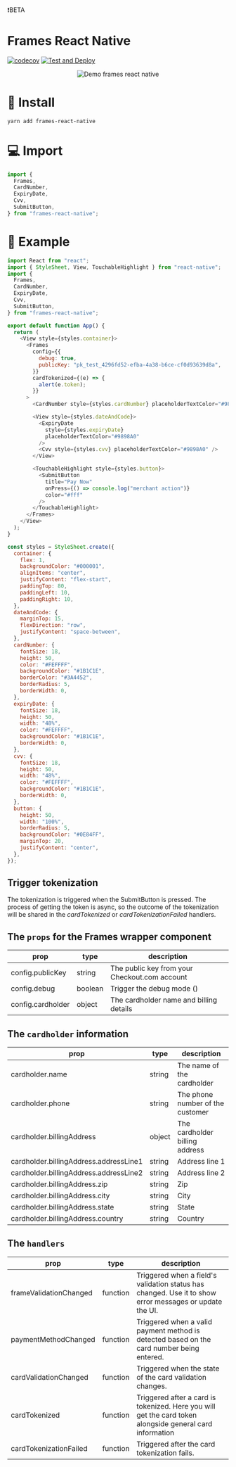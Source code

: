 ❗️BETA

# Frames React Native

[![codecov](https://codecov.io/gh/checkout/frames-react-native/branch/main/graph/badge.svg?token=0UA86P7NKO)](https://codecov.io/gh/checkout/frames-react-native)
[![Test and Deploy](https://github.com/checkout/frames-react-native/actions/workflows/cd.yml/badge.svg)](https://github.com/checkout/frames-react-native/actions/workflows/cd.yml)

<p align="center">
	<img src="https://s3.gifyu.com/images/Untitled62eae8e0234fa129.gif" alt="Demo frames react native"/>
</p>

# :rocket: Install

```bash
yarn add frames-react-native
```

# :computer: Import

```js
import {
  Frames,
  CardNumber,
  ExpiryDate,
  Cvv,
  SubmitButton,
} from "frames-react-native";
```

# :tada: Example

```js
import React from "react";
import { StyleSheet, View, TouchableHighlight } from "react-native";
import {
  Frames,
  CardNumber,
  ExpiryDate,
  Cvv,
  SubmitButton,
} from "frames-react-native";

export default function App() {
  return (
    <View style={styles.container}>
      <Frames
        config={{
          debug: true,
          publicKey: "pk_test_4296fd52-efba-4a38-b6ce-cf0d93639d8a",
        }}
        cardTokenized={(e) => {
          alert(e.token);
        }}
      >
        <CardNumber style={styles.cardNumber} placeholderTextColor="#9898A0" />

        <View style={styles.dateAndCode}>
          <ExpiryDate
            style={styles.expiryDate}
            placeholderTextColor="#9898A0"
          />
          <Cvv style={styles.cvv} placeholderTextColor="#9898A0" />
        </View>

        <TouchableHighlight style={styles.button}>
          <SubmitButton
            title="Pay Now"
            onPress={() => console.log("merchant action")}
            color="#fff"
          />
        </TouchableHighlight>
      </Frames>
    </View>
  );
}

const styles = StyleSheet.create({
  container: {
    flex: 1,
    backgroundColor: "#000001",
    alignItems: "center",
    justifyContent: "flex-start",
    paddingTop: 80,
    paddingLeft: 10,
    paddingRight: 10,
  },
  dateAndCode: {
    marginTop: 15,
    flexDirection: "row",
    justifyContent: "space-between",
  },
  cardNumber: {
    fontSize: 18,
    height: 50,
    color: "#FEFFFF",
    backgroundColor: "#1B1C1E",
    borderColor: "#3A4452",
    borderRadius: 5,
    borderWidth: 0,
  },
  expiryDate: {
    fontSize: 18,
    height: 50,
    width: "48%",
    color: "#FEFFFF",
    backgroundColor: "#1B1C1E",
    borderWidth: 0,
  },
  cvv: {
    fontSize: 18,
    height: 50,
    width: "48%",
    color: "#FEFFFF",
    backgroundColor: "#1B1C1E",
    borderWidth: 0,
  },
  button: {
    height: 50,
    width: "100%",
    borderRadius: 5,
    backgroundColor: "#0E84FF",
    marginTop: 20,
    justifyContent: "center",
  },
});
```

## Trigger tokenization

The tokenization is triggered when the SubmitButton is pressed. The process of getting the token is async, so the outcome of the tokenization will be shared in the _cardTokenized_ or _cardTokenizationFailed_ handlers.

## The `props` for the Frames wrapper component

| prop              | type    | description                                   |
| ----------------- | ------- | --------------------------------------------- |
| config.publicKey  | string  | The public key from your Checkout.com account |
| config.debug      | boolean | Trigger the debug mode ()                     |
| config.cardholder | object  | The cardholder name and billing details       |

## The `cardholder` information

| prop                                   | type   | description                      |
| -------------------------------------- | ------ | -------------------------------- |
| cardholder.name                        | string | The name of the cardholder       |
| cardholder.phone                       | string | The phone number of the customer |
| cardholder.billingAddress              | object | The cardholder billing address   |
| cardholder.billingAddress.addressLine1 | string | Address line 1                   |
| cardholder.billingAddress.addressLine2 | string | Address line 2                   |
| cardholder.billingAddress.zip          | string | Zip                              |
| cardholder.billingAddress.city         | string | City                             |
| cardholder.billingAddress.state        | string | State                            |
| cardholder.billingAddress.country      | string | Country                          |

## The `handlers`

| prop                   | type     | description                                                                                              |
| ---------------------- | -------- | -------------------------------------------------------------------------------------------------------- |
| frameValidationChanged | function | Triggered when a field's validation status has changed. Use it to show error messages or update the UI.  |
| paymentMethodChanged   | function | Triggered when a valid payment method is detected based on the card number being entered.                |
| cardValidationChanged  | function | Triggered when the state of the card validation changes.                                                 |
| cardTokenized          | function | Triggered after a card is tokenized. Here you will get the card token alongside general card information |
| cardTokenizationFailed | function | Triggered after the card tokenization fails.                                                             |
